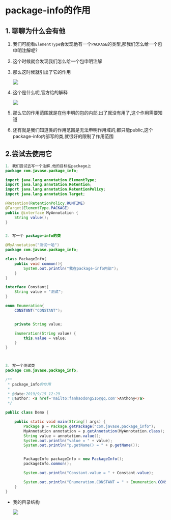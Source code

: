 # package-info的作用

## 1. 聊聊为什么会有他

1. 我们可能看`ElementType`会发现他有一个`PACKAGE`的类型,那我们怎么给一个包申明注解呢?

2. 这个时候就会发现我们怎么给一个包申明注解

3. 那么这时候就引出了它的作用

   ![](https://tyut.oss-cn-beijing.aliyuncs.com/image/2019-09-15/a0ac3fb6-cca5-4574-b8a1-4df831b0e23a.png?x-oss-process=style/template01)

4. 这个是什么呢,官方给的解释

   ![](https://tyut.oss-cn-beijing.aliyuncs.com/image/2019-09-15/9e2df005-c5e3-4f12-823e-243565e36ae7.png?x-oss-process=style/template01)

5. 那么它的作用范围就是在他申明的包的内部,出了就没有用了,这个作用需要知道

6. 还有就是我们知道类的作用范围是无法申明作用域的,都只能public,这个package-info内部写的类,就很好的限制了作用范围



## 2.尝试去使用它

```java
1. 我们尝试去写一个注解,他的目标在package上
package com.javase.package_info;

import java.lang.annotation.ElementType;
import java.lang.annotation.Retention;
import java.lang.annotation.RetentionPolicy;
import java.lang.annotation.Target;

@Retention(RetentionPolicy.RUNTIME)
@Target(ElementType.PACKAGE)
public @interface MyAnnotation {
 	String value();
}


2. 写一个 package-info的类

@MyAnnotation("测试一哈")
package com.javase.package_info;

class PackageInfo{
    public void common(){
        System.out.println("我在package-info内部");
    }
}

interface Constant{
    String value = "测试";
}

enum Enumeration{
    CONSTANT("CONSTANT");


    private String value;

    Enumeration(String value) {
        this.value = value;
    }
}



3. 写一个测试类
package com.javase.package_info;

/**
 * package_info的作用
 *
 * @date:2019/9/15 12:29
 * @author: <a href='mailto:fanhaodong516@qq.com'>Anthony</a>
 */

public class Demo {

    public static void main(String[] args) {
        Package p = Package.getPackage("com.javase.package_info");
        MyAnnotation annotation = p.getAnnotation(MyAnnotation.class);
        String value = annotation.value();
        System.out.println("value = " + value);
        System.out.println("p.getName() = " + p.getName());


        PackageInfo packageInfo = new PackageInfo();
        packageInfo.common();

        System.out.println("Constant.value = " + Constant.value);

        System.out.println("Enumeration.CONSTANT = " + Enumeration.CONSTANT);
    }
}

```



- 我的目录结构

  ![](https://tyut.oss-cn-beijing.aliyuncs.com/image/2019-09-15/d63ef26d-8790-4a6c-9ea6-b7580b2b2e91.png?x-oss-process=style/template01)